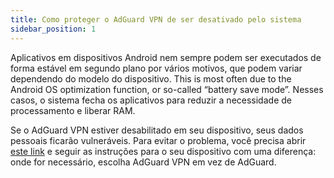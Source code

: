 ```yaml
---
title: Como proteger o AdGuard VPN de ser desativado pelo sistema
sidebar_position: 1
---
```


Aplicativos em dispositivos Android nem sempre podem ser executados de forma estável em segundo plano por vários motivos, que podem variar dependendo do modelo do dispositivo. This is most often due to the Android OS optimization function, or so-called “battery save mode”. Nesses casos, o sistema fecha os aplicativos para reduzir a necessidade de processamento e liberar RAM.

Se o AdGuard VPN estiver desabilitado em seu dispositivo, seus dados pessoais ficarão vulneráveis. Para evitar o problema, você precisa abrir [este link](https://adguard.com/kb/adguard-for-android/solving-problems/background-work/) e seguir as instruções para o seu dispositivo com uma diferença: onde for necessário, escolha AdGuard VPN em vez de AdGuard.
